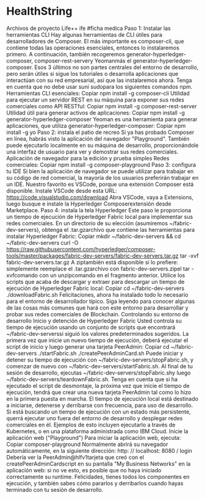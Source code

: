 # HealthString
Archivos de proyecto Life++
ife
#ficha medica
Paso 1: Instalar las herramientas CLI Hay algunas herramientas de CLI útiles para desarrolladores de Composer. El más importante es composer-cli, que contiene todas las operaciones esenciales, entonces lo instalaremos primero. A continuación, también recogeremos generator-hyperledger-composer, composer-rest-servery Yeomanmás el generator-hyperledger-composer. Esos 3 últimos no son partes centrales del entorno de desarrollo, pero serán útiles si sigue los tutoriales o desarrolla aplicaciones que interactúan con su red empresarial, así que las instalaremos ahora.
Tenga en cuenta que no debe usar suni sudopara los siguientes comandos npm.
Herramientas CLI esenciales:
Copiar npm install -g composer-cli Utilidad para ejecutar un servidor REST en su máquina para exponer sus redes comerciales como API RESTful:
Copiar npm install -g composer-rest-server Utilidad útil para generar activos de aplicaciones:
Copiar npm install -g generator-hyperledger-composer Yeoman es una herramienta para generar aplicaciones, que utiliza generator-hyperledger-composer:
Copiar npm install -g yo Paso 2: instala el patio de recreo Si ya has probado Composer en línea, habrás visto la aplicación del navegador "Playground". También puede ejecutarlo localmente en su máquina de desarrollo, proporcionándole una interfaz de usuario para ver y demostrar sus redes comerciales.
Aplicación de navegador para la edición y prueba simples Redes comerciales:
Copiar npm install -g composer-playground Paso 3: configura tu IDE Si bien la aplicación de navegador se puede utilizar para trabajar en su código de red comercial, la mayoría de los usuarios preferirán trabajar en un IDE. Nuestro favorito es VSCode, porque una extensión Composer está disponible.
Instale VSCode desde esta URL: https://code.visualstudio.com/download
Abra VSCode, vaya a Extensions, luego busque e instale la Hyperledger Composerextensión desde Marketplace.
Paso 4: instala la tela Hyperledger Este paso le proporciona un tiempo de ejecución de Hyperledger Fabric local para implementar sus redes comerciales.
En un directorio de su elección (asumiremos ~/fabric-dev-servers), obtenga el .tar.gzarchivo que contiene las herramientas para instalar Hyperledger Fabric:
Copiar mkdir ~/fabric-dev-servers && cd ~/fabric-dev-servers
curl -O https://raw.githubusercontent.com/hyperledger/composer-tools/master/packages/fabric-dev-servers/fabric-dev-servers.tar.gz tar -xvf fabric-dev-servers.tar.gz A ziptambién está disponible si lo prefiere: simplemente reemplace el .tar.gzarchivo con fabric-dev-servers.zipel tar -xvfcomando con un unzipcomando en el fragmento anterior.
Utilice los scripts que acaba de descargar y extraer para descargar un tiempo de ejecución de Hyperledger Fabric local:
Copiar cd ~/fabric-dev-servers ./downloadFabric.sh Felicitaciones, ahora ha instalado todo lo necesario para el entorno de desarrollador típico. Siga leyendo para conocer algunas de las cosas más comunes que hará con este entorno para desarrollar y probar sus redes comerciales de Blockchain.
Controlando su entorno de desarrollo Inicio y detención de Hyperledger Fabric Usted controla su tiempo de ejecución usando un conjunto de scripts que encontrará ~/fabric-dev-serverssi siguió los valores predeterminados sugeridos.
La primera vez que inicie un nuevo tiempo de ejecución, deberá ejecutar el script de inicio y luego generar una tarjeta PeerAdmin:
Copiar cd ~/fabric-dev-servers ./startFabric.sh ./createPeerAdminCard.sh Puede iniciar y detener su tiempo de ejecución con ~/fabric-dev-servers/stopFabric.sh, y comenzar de nuevo con ~/fabric-dev-servers/startFabric.sh.
Al final de tu sesión de desarrollo, ejecutas ~/fabric-dev-servers/stopFabric.shy luego ~/fabric-dev-servers/teardownFabric.sh. Tenga en cuenta que si ha ejecutado el script de desmontaje, la próxima vez que inicie el tiempo de ejecución, tendrá que crear una nueva tarjeta PeerAdmin tal como lo hizo en la primera puesta en marcha.
El tiempo de ejecución local está destinado a iniciarse, detenerse y derribarse con frecuencia, para uso de desarrollo. Si está buscando un tiempo de ejecución con un estado más persistente, querrá ejecutar uno fuera del entorno de desarrollo y desplegar redes comerciales en él. Ejemplos de esto incluyen ejecutarlo a través de Kubernetes, o en una plataforma administrada como IBM Cloud.
Inicie la aplicación web ("Playground") Para iniciar la aplicación web, ejecuta:
Copiar composer-playground Normalmente abrirá su navegador automáticamente, en la siguiente dirección: http: // localhost: 8080 / login
Debería ver la PeerAdmin@hlfv1tarjeta que creó con el createPeerAdminCardscript en su pantalla "My Business Networks" en la aplicación web: si no ve esto, es posible que no haya iniciado correctamente su runtime.
Felicidades, tienes todos los componentes en ejecución, y también sabes cómo pararlos y derribarlos cuando hayas terminado con tu sesión de desarrollo.

